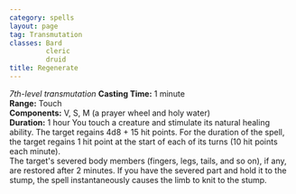 ```yaml
---
category: spells
layout: page
tag: Transmutation
classes: Bard
         cleric
         druid
title: Regenerate 
---
```

_7th-level transmutation_ 
**Casting Time:** 1 minute    
**Range:** Touch    
**Components:** V, S, M (a prayer wheel and holy water)    
**Duration:** 1 hour 
You touch a creature and stimulate its natural healing ability. The target regains 4d8 + 15 hit points. For the duration of the spell, the target regains 1 hit point at the start of each of its turns (10 hit points each minute).    
The target's severed body members (fingers, legs, tails, and so on), if any, are restored after 2 minutes. If you have the severed part and hold it to the stump, the spell instantaneously causes the limb to knit to the stump. 